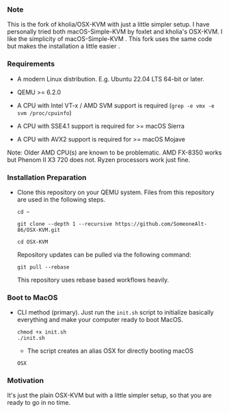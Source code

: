 ### Note
This is the fork of kholia/OSX-KVM with just a little simpler setup. I have personally tried both macOS-Simple-KVM by foxlet and kholia's OSX-KVM. I like the simplicity of macOS-Simple-KVM . This fork uses the same code but makes the installation a little easier .


### Requirements

* A modern Linux distribution. E.g. Ubuntu 22.04 LTS 64-bit or later.

* QEMU >= 6.2.0

* A CPU with Intel VT-x / AMD SVM support is required (`grep -e vmx -e svm /proc/cpuinfo`)

* A CPU with SSE4.1 support is required for >= macOS Sierra

* A CPU with AVX2 support is required for >= macOS Mojave

Note: Older AMD CPU(s) are known to be problematic. AMD FX-8350 works but
Phenom II X3 720 does not. Ryzen processors work just fine.


### Installation Preparation

* Clone this repository on your QEMU system. Files from this repository are
  used in the following steps.

  ```
  cd ~

  git clone --depth 1 --recursive https://github.com/SomeoneAlt-86/OSX-KVM.git

  cd OSX-KVM
  ```

  Repository updates can be pulled via the following command:

  ```
  git pull --rebase
  ```

  This repository uses rebase based workflows heavily.


### Boot to MacOS 

- CLI method (primary). Just run the `init.sh` script to initialize basically everything and make your computer ready to boot MacOS.

  ```
  chmod +x init.sh
  ./init.sh
  ```
  - The script creates an alias OSX for directly booting macOS
  ```
  OSX 
  ```

### Motivation
It's just the plain OSX-KVM but with a little simpler setup, so that you are ready to go in no time.
